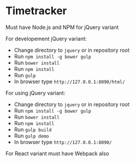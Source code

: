 # Timetracker

Must have Node.js and NPM for jQuery variant

For developement jQuery variant:

* Change directory to `jquery` or in repository root
* Run `npm install -g bower gulp`
* Run `bower install`
* Run `npm install`
* Run `gulp`
* In browser type `http://127.0.0.1:8090/html/`

For using jQuery variant:

* Change directory to `jquery` or in repository root
* Run `npm install -g bower gulp`
* Run `bower install`
* Run `npm install`
* Run `gulp build`
* Run `gulp demo`
* In browser type `http://127.0.0.1:8090/`

For React variant must have Webpack also
